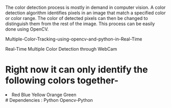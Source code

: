 The color detection process is mostly in demand in computer vision. A color detection algorithm identifies pixels in an image that match a specified color or color range. The color of detected pixels can then be changed to distinguish them from the rest of the image. This process can be easily done using OpenCV.

Multiple-Color-Tracking-using-opencv-and-python-in-Real-Time

Real-Time Multiple Color Detection through WebCam

# Right now it can only identify the following colors together-

<li>
  Red
  Blue
  Yellow
  Orange
  Green
</li>
# Dependencies :
</li>
Python
Opencv-Python
</li>
